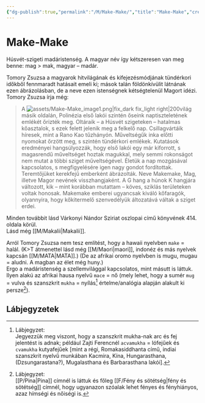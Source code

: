 ```yaml
---
{"dg-publish":true,"permalink":"/M/Make-Make/","title":"Make-Make","created":"2024-05-11T04:13","updated":"2025-09-21T21:34"}
---
```



# Make-Make

Húsvét-szigeti madáristenség. A magyar név így kétszeresen van meg benne: mag > mak, magyar – madár.  

Tomory Zsuzsa a magyarok hitvilágának és kifejezésmódjának tündérkori időkből fennmaradt hatásait emeli ki; mások talán földönkívülit látnának ezen ábrázolásban, de a neve ezen istenségnek kétségtelenül Magort idézi.  
Tomory Zsuzsa írja még:  
> A ![assets/Make-Make_image1.png|fix_dark fix_light right|200](/img/user/M/assets/Make-Make_image1.png)világ másik oldalán, Polinézia első lakói szintén őseink naptiszteletének emlékét őrizték meg. Oltáraik – a Húsvét szigeteken – hatalmas kőasztalok, s ezek felett jelenik meg a felkelő nap. Csillagvártáik híresek, mint a Rano Kao tűzhányón. Műveltségűk inka előtti nyomokat őrzött meg, s szintén tündérkori emlékek. Kutatások eredményei hangsúlyozzák, hogy első lakói egy már kiforrott, s magasrendű műveltséget hoztak magukkal, mely semmi rokonságot nem mutat a többi sziget műveltségével. Életük a nap mozgásával kapcsolatos, s megfigyelésére igen nagy gondot fordítottak. Teremtőjüket kerekfejű emberként ábrázolták. Neve Makemake, Mag, illetve Magor nevének visszhangjaként. A G hang a húnok K hangjára változott, kik – mint korábban mutattam – köves, sziklás területeken voltak honosak. Makemake emberei ugyancsak kiváló kőfaragók, olyannyira, hogy kőkitermelő szenvedélyük áltozatává váltak a sziget erdei.  

Minden továbbit lásd Várkonyi Nándor Sziriat oszlopai című könyvének 414. oldala körül.  
Lásd még [[M/Makalii\|Makalii]].  

Arról Tomory Zsuzsa nem tesz említést, hogy a hawaii nyelvben `make` = halál. (K>T átmenettel lásd még [[M/Maori\|maori]], indonéz és más nyelvek kapcsán [[M/MATA\|MATA]].) (De az afrikai oromo nyelvben is mugu, mugau = aludni. A magban az élet még huny.)  
Ergo a madáristenség a szellemvilággal kapcsolatos, mint másutt is láttuk.  
Ilyen alakú az afrikai hausa nyelvű `mace` = nő (mely lehet, hogy a sumér `mug` = vulva és szanszkrit `mukha` = nyílás[^1] értelme/analógia alapján alakult ki persze[^2]).  

## Lábjegyzetek

[^1]: Lábjegyzet:  
Jegyezzük meg viszont, hogy a szanszkrit mukha-nak arc és fej jelentést is adnak; például Zajti Ferencnél `acvamukha` = lófejűek és `cvamukha` kutyafejűek \[mint a régi, Romakasiddhanta című, indiai szanszkrit nyelvű munkában Kacmira, Kína, Hungarasthana, (Dzsungarastana?), Mugalasthana és Barbarasthana lakói\].  

[^2]: Lábjegyzet:  
[[P/Pina\|Pina]] címnél is láttuk és főleg [[F/Fény és sötétség\|fény és sötétség]] címnél, hogy ugyanazon szóalak lehet fényes és fényhiányos, azaz hímségi és nőiségi is.  